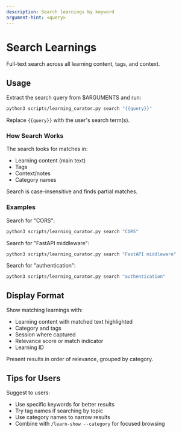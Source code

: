 ```yaml
---
description: Search learnings by keyword
argument-hint: <query>
---
```


# Search Learnings

Full-text search across all learning content, tags, and context.

## Usage

Extract the search query from $ARGUMENTS and run:

```bash
python3 scripts/learning_curator.py search "{{query}}"
```

Replace `{{query}}` with the user's search term(s).

### How Search Works

The search looks for matches in:
- Learning content (main text)
- Tags
- Context/notes
- Category names

Search is case-insensitive and finds partial matches.

### Examples

Search for "CORS":
```bash
python3 scripts/learning_curator.py search "CORS"
```

Search for "FastAPI middleware":
```bash
python3 scripts/learning_curator.py search "FastAPI middleware"
```

Search for "authentication":
```bash
python3 scripts/learning_curator.py search "authentication"
```

## Display Format

Show matching learnings with:
- Learning content with matched text highlighted
- Category and tags
- Session where captured
- Relevance score or match indicator
- Learning ID

Present results in order of relevance, grouped by category.

## Tips for Users

Suggest to users:
- Use specific keywords for better results
- Try tag names if searching by topic
- Use category names to narrow results
- Combine with `/learn-show --category` for focused browsing
